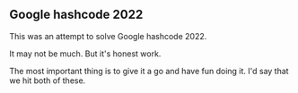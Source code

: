 ## Google hashcode 2022

This was an attempt to solve Google hashcode 2022. 

It may not be much.
But it's honest work.

The most important thing is to give it a go and have fun doing it. I'd say that we hit both of these. 
